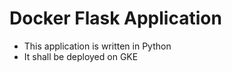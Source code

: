 # Docker Flask Application 

- This application is written in Python 
- It shall be deployed on GKE 